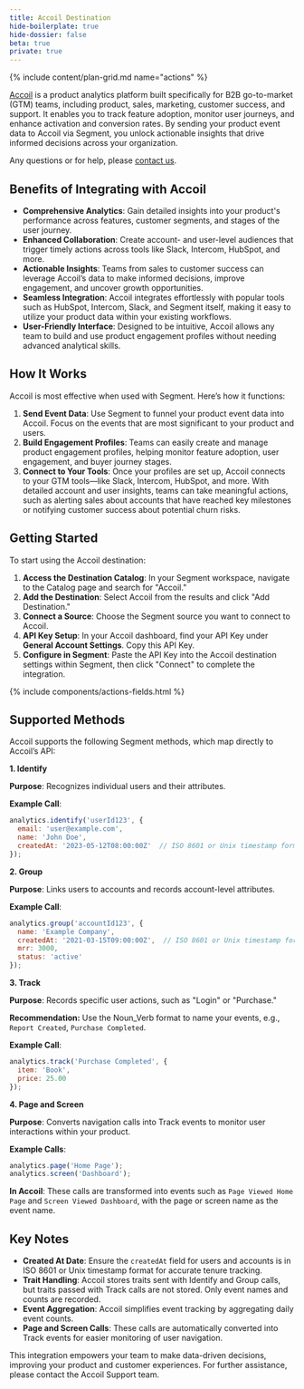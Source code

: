 ```yaml
---
title: Accoil Destination
hide-boilerplate: true
hide-dossier: false
beta: true
private: true
---
```


{% include content/plan-grid.md name="actions" %}

<!-- Include a brief description of the destination here, along with a link to your website. -->

[Accoil](https://www.accoil.com) is a product analytics platform built specifically for B2B go-to-market (GTM) teams, including product, sales, marketing, customer success, and support. It enables you to track feature adoption, monitor user journeys, and enhance activation and conversion rates. By sending your product event data to Accoil via Segment, you unlock actionable insights that drive informed decisions across your organization.

Any questions or for help, please [contact us](https://help.accoil.com).

<!-- In the section below, explain the value of this actions-based destination. If you don't have a classic version of the destination, remove this section. -->

## Benefits of Integrating with Accoil

- **Comprehensive Analytics**: Gain detailed insights into your product's performance across features, customer segments, and stages of the user journey.
- **Enhanced Collaboration**: Create account- and user-level audiences that trigger timely actions across tools like Slack, Intercom, HubSpot, and more.
- **Actionable Insights**: Teams from sales to customer success can leverage Accoil’s data to make informed decisions, improve engagement, and uncover growth opportunities.
- **Seamless Integration**: Accoil integrates effortlessly with popular tools such as HubSpot, Intercom, Slack, and Segment itself, making it easy to utilize your product data within your existing workflows.
- **User-Friendly Interface**: Designed to be intuitive, Accoil allows any team to build and use product engagement profiles without needing advanced analytical skills.

## How It Works

Accoil is most effective when used with Segment. Here’s how it functions:

1. **Send Event Data**: Use Segment to funnel your product event data into Accoil. Focus on the events that are most significant to your product and users.
2. **Build Engagement Profiles**: Teams can easily create and manage product engagement profiles, helping monitor feature adoption, user engagement, and buyer journey stages.
3. **Connect to Your Tools**: Once your profiles are set up, Accoil connects to your GTM tools—like Slack, Intercom, HubSpot, and more. With detailed account and user insights, teams can take meaningful actions, such as alerting sales about accounts that have reached key milestones or notifying customer success about potential churn risks.

## Getting Started

To start using the Accoil destination:

1. **Access the Destination Catalog**: In your Segment workspace, navigate to the Catalog page and search for "Accoil."
2. **Add the Destination**: Select Accoil from the results and click "Add Destination."
3. **Connect a Source**: Choose the Segment source you want to connect to Accoil.
4. **API Key Setup**: In your Accoil dashboard, find your API Key under **General Account Settings**. Copy this API Key.
5. **Configure in Segment**: Paste the API Key into the Accoil destination settings within Segment, then click "Connect" to complete the integration.

<!-- The line below renders a table of connection settings (if applicable), Pre-built Mappings, and available actions. -->

{% include components/actions-fields.html %}

<!--
Additional Context

Include additional information that you think will be useful to the user here. For information that is specific to an individual mapping, please add that as a comment so that the Segment docs team can include it in the auto-generated content for that mapping.
-->

## Supported Methods

Accoil supports the following Segment methods, which map directly to Accoil’s API:

**1. Identify**

**Purpose**: Recognizes individual users and their attributes.

**Example Call**:
   ```javascript
   analytics.identify('userId123', {
     email: 'user@example.com',
     name: 'John Doe',
     createdAt: '2023-05-12T08:00:00Z'  // ISO 8601 or Unix timestamp format
   });
   ```

**2. Group**

**Purpose**: Links users to accounts and records account-level attributes.

**Example Call**:
   ```javascript
   analytics.group('accountId123', {
     name: 'Example Company',
     createdAt: '2021-03-15T09:00:00Z',  // ISO 8601 or Unix timestamp format
     mrr: 3000,
     status: 'active'
   });
   ```

**3. Track**

**Purpose**: Records specific user actions, such as "Login" or "Purchase."

**Recommendation:** Use the Noun_Verb format to name your events, e.g., `Report Created`, `Purchase Completed`.

**Example Call**:
   ```javascript
   analytics.track('Purchase Completed', {
     item: 'Book',
     price: 25.00
   });
   ```

**4. Page and Screen**

**Purpose**: Converts navigation calls into Track events to monitor user interactions within your product.

**Example Calls**:
   ```javascript
   analytics.page('Home Page');
   analytics.screen('Dashboard');
   ```

**In Accoil**: These calls are transformed into events such as `Page Viewed Home Page` and `Screen Viewed Dashboard`, with the page or screen name as the event name.

## Key Notes

- **Created At Date**: Ensure the `createdAt` field for users and accounts is in ISO 8601 or Unix timestamp format for accurate tenure tracking.
- **Trait Handling**: Accoil stores traits sent with Identify and Group calls, but traits passed with Track calls are not stored. Only event names and counts are recorded.
- **Event Aggregation**: Accoil simplifies event tracking by aggregating daily event counts.
- **Page and Screen Calls**: These calls are automatically converted into Track events for easier monitoring of user navigation.

This integration empowers your team to make data-driven decisions, improving your product and customer experiences. For further assistance, please contact the Accoil Support team.
